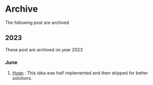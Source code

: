 # Archive 

The following post are archived 


## 2023

These post are archived on year 2023


### June 

1. [Hugo](../Archive/Hugo.md) : This idea was half implemented and then skipped for better solutions.
